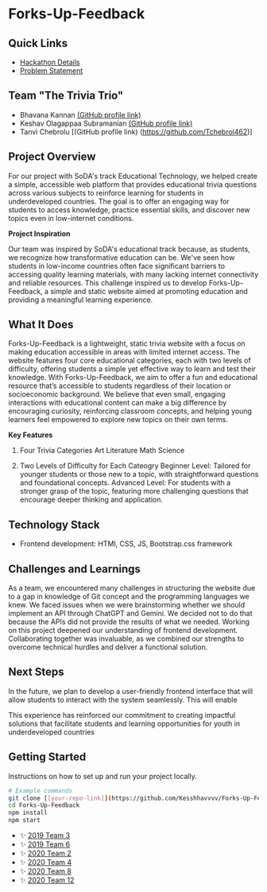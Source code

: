 # Forks-Up-Feedback

## Quick Links
- [Hackathon Details]()
- [Problem Statement]()

## Team "The Trivia Trio"
- Bhavana Kannan [(GitHub profile link)](https://github.com/BK5102)
- Keshav Olagappaa Subramanian [(GitHub profile link)](https://github.com/Kesshhavvvv)
- Tanvi Chebrolu [(GitHub profile link) (https://github.com/Tchebrol462)]
<!-- Add all team members -->

## Project Overview
For our project with SoDA's track Educational Technology, we helped create a simple, accessible web platform that provides educational trivia questions across various subjects to reinforce learning for students in underdeveloped countries. The goal is to offer an engaging way for students to access knowledge, practice essential skills, and discover new topics even in low-internet conditions.

**Project Inspiration**

Our team was inspired by SoDA's educational track because, as students, we recognize how transformative education can be. We've seen how students in low-income countries often face significant barriers to accessing quality learning materials, with many lacking internet connectivity and reliable resources. This challenge inspired us to develop Forks-Up-Feedback, a simple and static website aimed at promoting education and providing a meaningful learning experience.

## What It Does
Forks-Up-Feedback is a lightweight, static trivia website with a focus on making education accessible in areas with limited internet access. The website features four core educational categories, each with two levels of difficulty, offering students a simple yet effective way to learn and test their knowledge. With Forks-Up-Feedback, we aim to offer a fun and educational resource that’s accessible to students regardless of their location or socioeconomic background. We believe that even small, engaging interactions with educational content can make a big difference by encouraging curiosity, reinforcing classroom concepts, and helping young learners feel empowered to explore new topics on their own terms. 

**Key Features**

1. Four Trivia Categories
      Art
      Literature
      Math
      Science
   
3. Two Levels of Difficulty for Each Cateogry
      Beginner Level: Tailored for younger students or those new to a topic, with straightforward questions and foundational concepts.
      Advanced Level: For students with a stronger grasp of the topic, featuring more challenging questions that encourage deeper thinking and application.

## Technology Stack
- Frontend development: HTMl, CSS, JS, Bootstrap.css framework
  
## Challenges and Learnings

As a team, we encountered many challenges in structuring the website due to a gap in knowledge of Git concept and the programming languages we knew. We faced issues when we were brainstorming whether we should implement an API through ChatGPT and Gemini. We decided not to do that because the APIs did not provide the results of what we needed. Working on this project deepened our understanding of frontend development. Collaborating together was invaluable, as we combined our strengths to overcome technical hurdles and deliver a functional solution.

## Next Steps

In the future, we plan to develop a user-friendly frontend interface that will allow students to interact with the system seamlessly. This will enable 

This experience has reinforced our commitment to creating impactful solutions that facilitate students and learning opportunities for youth in underdeveloped countries

## Getting Started
Instructions on how to set up and run your project locally.

```bash
# Example commands
git clone [[your-repo-link]](https://github.com/Kesshhavvvv/Forks-Up-Feedback) 
cd Forks-Up-Feedback
npm install
npm start
```

- ✨ [2019 Team 3](https://github.com/2019-Arizona-Opportunity-Hack/Team-3)
- ✨ [2019 Team 6](https://github.com/2019-Arizona-Opportunity-Hack/Team-6)
- ✨ [2020 Team 2](https://github.com/2020-opportunity-hack/Team-02)
- ✨ [2020 Team 4](https://github.com/2020-opportunity-hack/Team-04)
- ✨ [2020 Team 8](https://github.com/2020-opportunity-hack/Team-08)
- ✨ [2020 Team 12](https://github.com/2020-opportunity-hack/Team-12)
